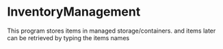 # InventoryManagement
This program stores items in managed storage/containers. and items later can be retrieved by typing the items names
